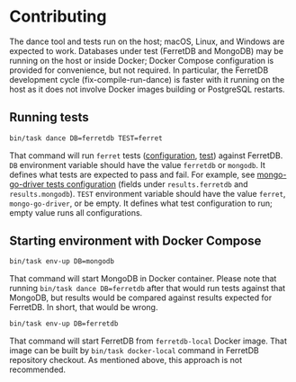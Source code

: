 # Contributing

The dance tool and tests run on the host; macOS, Linux, and Windows are expected to work. Databases under test (FerretDB and MongoDB) may be running on the host or inside Docker; Docker Compose configuration is provided for convenience, but not required. In particular, the FerretDB development cycle (fix-compile-run-dance) is faster with it running on the host as it does not involve Docker images building or PostgreSQL restarts.

## Running tests

```sh
bin/task dance DB=ferretdb TEST=ferret
```

That command will run `ferret` tests ([configuration](https://github.com/FerretDB/dance/blob/main/tests/ferret.yml), [test](https://github.com/FerretDB/dance/tree/main/tests/ferret)) against FerretDB.
`DB` environment variable should have the value `ferretdb` or `mongodb`.
It defines what tests are expected to pass and fail.
For example, see [mongo-go-driver tests configuration](https://github.com/FerretDB/dance/blob/main/tests/mongo-go-driver.yml) (fields under `results.ferretdb` and `results.mongodb`).
`TEST` environment variable should have the value `ferret`, `mongo-go-driver`, or be empty.
It defines what test configuration to run; empty value runs all configurations.

## Starting environment with Docker Compose

```sh
bin/task env-up DB=mongodb
```

That command will start MongoDB in Docker container. Please note that running `bin/task dance DB=ferretdb` after that would run tests against that MongoDB, but results would be compared against results expected for FerretDB.
In short, that would be wrong.

```sh
bin/task env-up DB=ferretdb
```

That command will start FerretDB from `ferretdb-local` Docker image. That image can be built by `bin/task docker-local` command in FerretDB repository checkout.
As mentioned above, this approach is not recommended.
